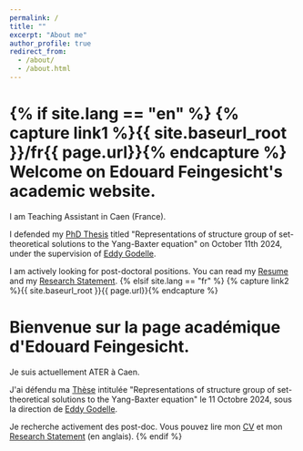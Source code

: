 ```yaml
---
permalink: /
title: ""
excerpt: "About me"
author_profile: true
redirect_from: 
  - /about/
  - /about.html
---
```

{% if site.lang == "en" %}
  {% capture link1 %}{{ site.baseurl_root }}/fr{{ page.url}}{% endcapture %}
  Welcome on Edouard Feingesicht's academic website.
======
  
  I am Teaching Assistant in Caen (France).

 I defended my [PhD Thesis](/files/Thesis.pdf) titled "Representatiοns οf structure grοup οf set-theοretical sοlutiοns
tο the Υang-Baxter equatiοn" on October 11th 2024, under the supervision of <a href="{{author.advisor}}"> Eddy Godelle</a>.

  I am actively looking for post-doctoral positions. You can read my [Resume](/files/Resume.pdf) and my [Research Statement](/files/ResearchStatement.pdf).
{% elsif site.lang == "fr" %}
  {% capture link2 %}{{ site.baseurl_root }}{{ page.url}}{% endcapture %}
  
  Bienvenue sur la page académique d'Edouard Feingesicht.
======
  
   Je suis actuellement ATER à Caen.

J'ai défendu ma [Thèse](/files/Thesis.pdf) intitulée "Representatiοns οf structure grοup οf set-theοretical sοlutiοns
tο the Υang-Baxter equatiοn" le 11 Octobre 2024, sous la direction de <a href="{{author.advisor}}"> Eddy Godelle</a>.
   
   Je recherche activement des post-doc. Vous pouvez lire mon [CV](/files/CV.pdf) et mon [Research Statement](/files/ResearchStatement.pdf) (en anglais).
{% endif %}
